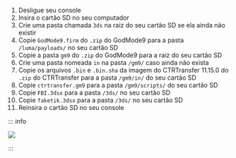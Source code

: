 1. Desligue seu console
2. Insira o cartão SD no seu computador
3. Crie uma pasta chamada `3ds` na raiz do seu cartão SD se ela ainda não existir
4. Copie `GodMode9.firm` do `.zip` do GodMode9 para a pasta `/luma/payloads/` no seu cartão SD
5. Copie a pasta `gm9` do `.zip` do GodMode9 para a raiz do seu cartão SD
6. Crie uma pasta nomeada `in` na pasta `/gm9/` caso ainda não exista
7. Copie os arquivos `.bin` e `.bin.sha` da imagem do CTRTransfer 11.15.0 do `.zip` do CTRTransfer para a pasta `/gm9/in/` do seu cartão SD
8. Copie `ctrtransfer.gm9` para a pasta `/gm9/scripts/` do seu cartão SD
9. Copie `FBI.3dsx` para a pasta `/3ds/` no seu cartão SD
10. Copie `faketik.3dsx` para a pasta `/3ds/` no seu cartão SD
11. Reinsira o cartão SD no seu console

::: info

![](/images/screenshots/ctrtransfer-root-layout.png)

:::